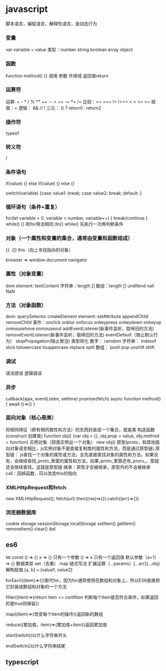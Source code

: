 # javascript

脚本语言，编程语言，解释性语言，是动态行为

### 变量
var variable = value
类型：number string boolean array object

### 函数
function method() {}
调用
参数
作用域
返回值return

### 运算符 
运算: + - * / % ** ++ -- = += -= *= /=
比较：== === != !=== > < >= <=
赋值：= 
逻辑： && // !
三元： () ? return1 : return2

### 操作符 
typeof

### 转义符 
/

### 条件语句
if(value) {} else if(value) {} else {}

switch(variable) {case value1: break; case value2: break; default: }

### 循环语句（条件+重复）
for(let variable = 0, variable < number, variable++) { break/continue }
while() {} 和for用法相同
do{} while() 先执行一次再判断条件

### 对象（一个属性和变量的集合，通常由变量和函数组成）
{}
./[]
this（向上寻找指向的对象）

browser => window document navigator

### 属性（对象变量）
dom
element: textContent
字符串：length []
数组：length []
undifend
nall
NaN


### 方法（对象函数）
dom: querySelector createElement
element: setAttribute appendChild removeChild
事件：onclick onblur onfocus onkeypress onkeydown onkeyup onmousehove onmouseout addEventListener(新事件监听，取缔旧的方法) removeEventListener(新事件监听，取缔旧的方法) eventDefault（阻止默认行为） stopPropagation(阻止冒泡)
类型转化
数字： ramdom
字符串： indexof slice tolowercase touppercase replace split
数组： push pop unshift shift


### 调试 
语法错误
逻辑错误

### 异步
callback(ajax, eventListen, settime)
promise(fetch)
async function method(){ await ()=>{} }

### 面向对象（核心是类）
将相同特征（即有相同属性和方法）的东西封装成一个集合，就是类
构造函数(construct 创建类)
function obj() {var obj = {}, obj.prop = value, obj.method = function}
实例对象（把类实例出一个对象）
new obj()
原型(_proto_，和其他面向对象语言相比，js实例对象不是直接复制类的属性和方法，而是通过原型链)
原型链： js查找一个对象的属性或方法，会先直接查找对象的属性和方法，如果没有，会继续查找_proto_里面的属性和方法，如果_proto_里面还有_proro_，那就还会继续查找，这就是原型链
继承：原型才会被继承，原型外的不会被继承
call：回掉函数，可以改变this的指向

### XMLHttpRequest和fetch

new XMLHttpRequest();
fetch(url).then((res)=>{}).catch((err)=>{})

### 浏览器数据库
cookie
storage 
sessionStorage localStorage
setItem() getItem() removeItem() clear()
ibd

## es6

let const
() => {}
x => {} 只有一个参数
() => x 只有一个返回值
默认参数（a=1）=> {}
数据类型
set（去重） map
链式写法
扩展运算（...params）[...arr]{...obj}
解构赋值 [a, b] = [value1, value2]

forEach((item)=>{})取代for，因为for通常使用在数组和对象上，所以ES6直接把它封装成数组和对象的一个方法

filter((item)=>{return item == confition 判断每个item是否符合条件，如果返回的是true则保留})

map((item)=>{改变每个item的操作})返回新的数组

reduce((累加值，item)=>{累加值+item})返回累加值

startSwitch()以什么字符串开头

endSwitch()以什么字符串结尾


## typescript
